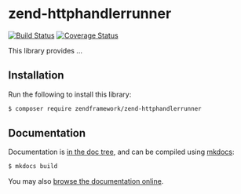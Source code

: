 # zend-httphandlerrunner

[![Build Status](https://secure.travis-ci.org/zendframework/zend-httphandlerrunner.svg?branch=master)](https://secure.travis-ci.org/zendframework/zend-httphandlerrunner)
[![Coverage Status](https://coveralls.io/repos/github/zendframework/zend-httphandlerrunner/badge.svg?branch=master)](https://coveralls.io/github/zendframework/zend-httphandlerrunner?branch=master)

This library provides ...

## Installation

Run the following to install this library:

```bash
$ composer require zendframework/zend-httphandlerrunner
```

## Documentation

Documentation is [in the doc tree](docs/book/), and can be compiled using [mkdocs](http://www.mkdocs.org):

```bash
$ mkdocs build
```

You may also [browse the documentation online](https://docs.zendframework.com/zend-httphandlerrunner/).
